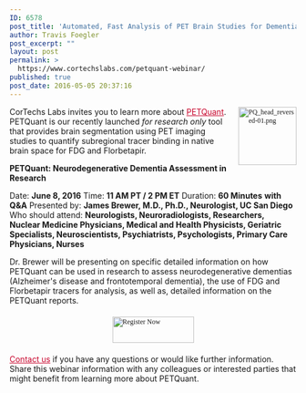 ```yaml
---
ID: 6578
post_title: 'Automated, Fast Analysis of PET Brain Studies for Dementia &#8211; A Webinar!'
author: Travis Foegler
post_excerpt: ""
layout: post
permalink: >
  https://www.cortechslabs.com/petquant-webinar/
published: true
post_date: 2016-05-05 20:37:16
---
```

<span style="font-family: verdana, geneva; font-size: 12px;"><img style="margin: 0px 0px 10px 10px; float: right; width: 102px;" title="PQ_head_reversed-01.png" src="http://cortechsnews.cortechslabs.com/hubfs/PQ_head_reversed-01.png?t=1486616743416" alt="PQ_head_reversed-01.png" /></span>

CorTechs Labs invites you to learn more about <span style="color: #c8042c;"><a style="color: #c8042c;" href="http://www.cortechslabs.com/petquant">PETQuant</a></span>. PETQuant is our recently launched <em>for research only</em> tool that provides brain segmentation using PET imaging studies to quantify subregional tracer binding in native brain space for FDG and Florbetapir.

<strong>PETQuant: Neurodegenerative Dementia Assessment in Research</strong>

Date: <strong>June 8, 2016</strong>
Time: <strong>11 AM PT / 2 PM ET</strong>
Duration: <strong>60 Minutes</strong> <strong>with Q&amp;A</strong>
Presented by: <strong>James Brewer, M.D., Ph.D., Neurologist, UC San Diego</strong><strong>
</strong>Who should attend: <strong>Neurologists, Neuroradiologists, Researchers, Nuclear Medicine Physicians, Medical and Health Physicists, Geriatric Specialists, Neuroscientists, Psychiatrists, Psychologists, Primary Care Physicians, Nurses
</strong>

Dr. Brewer will be presenting on specific detailed information on how PETQuant can be used in research to assess neurodegenerative dementias (Alzheimer's disease and frontotemporal dementia), the use of FDG and Florbetapir tracers for analysis, as well as, detailed information on the PETQuant reports.
<p style="margin-bottom: 1em; -webkit-text-size-adjust: 100%; -ms-text-size-adjust: 100%;"><span style="font-family: verdana, geneva; font-size: 12px;"> <span class="hs-cta-wrapper"> <span class="hs-cta-node hs-cta-eaa825f2-04b9-439d-9bc5-1a79cefd9c19"> <a href="https://www.cortechslabs.com/webinars/"><img class="hs-cta-img alignnone" style="border-width: 0px; margin: 0 auto; display: block; margin-top: 20px; margin-bottom: 20px;" src="https://no-cache.hubspot.com/cta/default/343740/eaa825f2-04b9-439d-9bc5-1a79cefd9c19.png" alt="Register Now" width="143" height="46" align="middle" /></a> </span> </span> </span></p>
<a style="color: #c8042c;" href="http://www.cortechslabs.com/contact/">Contact us</a> if you have any questions or would like further information. Share this webinar information with any colleagues or interested parties that might benefit from learning more about PETQuant.